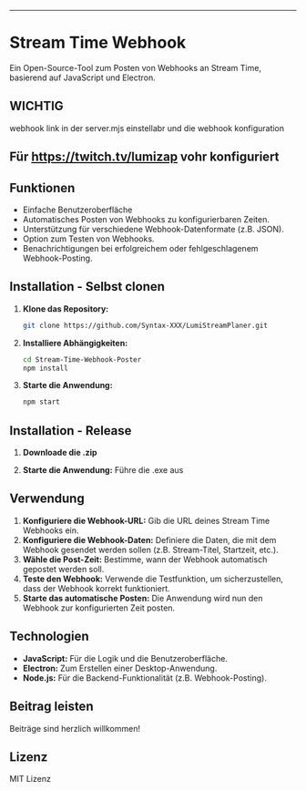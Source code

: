-------------------------------------
# Stream Time Webhook

Ein Open-Source-Tool zum Posten von Webhooks an Stream Time, basierend auf JavaScript und Electron.

## WICHTIG 
webhook link in der server.mjs einstellabr 
und die webhook konfiguration
## Für https://twitch.tv/lumizap vohr konfiguriert

## Funktionen

* Einfache Benutzeroberfläche
* Automatisches Posten von Webhooks zu konfigurierbaren Zeiten.
* Unterstützung für verschiedene Webhook-Datenformate (z.B. JSON).
* Option zum Testen von Webhooks.
* Benachrichtigungen bei erfolgreichem oder fehlgeschlagenem Webhook-Posting.

## Installation - Selbst clonen

1. **Klone das Repository:**
   ```bash
   git clone https://github.com/Syntax-XXX/LumiStreamPlaner.git
   ```
2. **Installiere Abhängigkeiten:**
   ```bash
   cd Stream-Time-Webhook-Poster
   npm install
   ```
3. **Starte die Anwendung:**
   ```bash
   npm start
   ```

## Installation - Release

1. **Downloade die .zip**

2. **Starte die Anwendung:**
   Führe die .exe aus

## Verwendung

1. **Konfiguriere die Webhook-URL:** Gib die URL deines Stream Time Webhooks ein.
2. **Konfiguriere die Webhook-Daten:**  Definiere die Daten, die mit dem Webhook gesendet werden sollen (z.B. Stream-Titel, Startzeit, etc.).
3. **Wähle die Post-Zeit:** Bestimme, wann der Webhook automatisch gepostet werden soll.
4. **Teste den Webhook:** Verwende die Testfunktion, um sicherzustellen, dass der Webhook korrekt funktioniert.
5. **Starte das automatische Posten:** Die Anwendung wird nun den Webhook zur konfigurierten Zeit posten.

## Technologien

* **JavaScript:**  Für die Logik und die Benutzeroberfläche.
* **Electron:** Zum Erstellen einer Desktop-Anwendung.
* **Node.js:** Für die Backend-Funktionalität (z.B. Webhook-Posting).

## Beitrag leisten

Beiträge sind herzlich willkommen!

## Lizenz

MIT Lizenz
